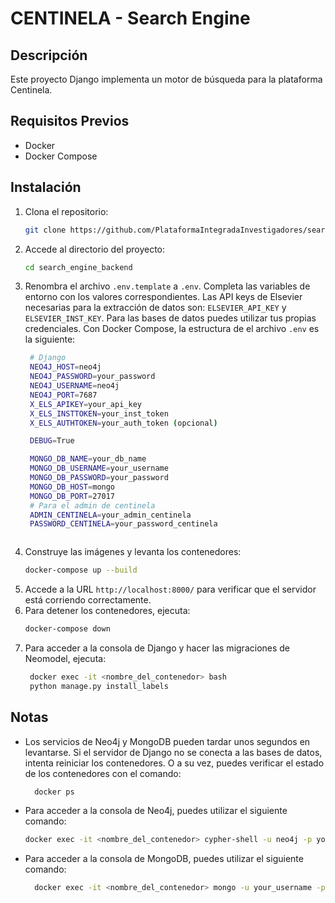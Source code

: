 # CENTINELA - Search Engine

## Descripción

Este proyecto Django implementa un motor de búsqueda para la plataforma Centinela.

## Requisitos Previos

- Docker
- Docker Compose

## Instalación

1. Clona el repositorio:
   ```bash
   git clone https://github.com/PlataformaIntegradaInvestigadores/search_engine_backend.git
2. Accede al directorio del proyecto:
   ```bash
   cd search_engine_backend
3. Renombra el archivo `.env.template` a `.env`. Completa las variables de entorno con los valores correspondientes. 
   Las API keys de Elsevier necesarias para la extracción de datos son: `ELSEVIER_API_KEY` y `ELSEVIER_INST_KEY`.
   Para las bases de datos puedes utilizar tus propias credenciales. Con Docker Compose, la estructura de el
   archivo `.env` es la siguiente:
   ```bash
    # Django
    NEO4J_HOST=neo4j
    NEO4J_PASSWORD=your_password
    NEO4J_USERNAME=neo4j
    NEO4J_PORT=7687
    X_ELS_APIKEY=your_api_key
    X_ELS_INSTTOKEN=your_inst_token
    X_ELS_AUTHTOKEN=your_auth_token (opcional)

    DEBUG=True

    MONGO_DB_NAME=your_db_name
    MONGO_DB_USERNAME=your_username
    MONGO_DB_PASSWORD=your_password
    MONGO_DB_HOST=mongo
    MONGO_DB_PORT=27017
    # Para el admin de centinela 
    ADMIN_CENTINELA=your_admin_centinela
    PASSWORD_CENTINELA=your_password_centinela



4. Construye las imágenes y levanta los contenedores:
   ```bash
   docker-compose up --build
5. Accede a la URL `http://localhost:8000/` para verificar que el servidor está corriendo correctamente.
6. Para detener los contenedores, ejecuta:
   ```bash
   docker-compose down
7. Para acceder a la consola de Django y hacer las migraciones de Neomodel, ejecuta:
   ```bash
    docker exec -it <nombre_del_contenedor> bash
    python manage.py install_labels

## Notas
- Los servicios de Neo4j y MongoDB pueden tardar unos segundos en levantarse. Si el servidor de Django no se conecta
  a las bases de datos, intenta reiniciar los contenedores. O a su vez, puedes verificar el estado de los contenedores con el comando:
  ```bash
    docker ps
- Para acceder a la consola de Neo4j, puedes utilizar el siguiente comando:
  ```bash
  docker exec -it <nombre_del_contenedor> cypher-shell -u neo4j -p your_password
- Para acceder a la consola de MongoDB, puedes utilizar el siguiente comando:
  ```bash
    docker exec -it <nombre_del_contenedor> mongo -u your_username -p your_password --authenticationDatabase your_db_name